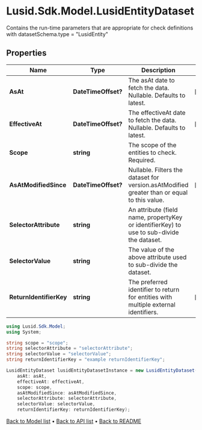 # Lusid.Sdk.Model.LusidEntityDataset
Contains the run-time parameters that are appropriate for check definitions  with datasetSchema.type = \"LusidEntity\"

## Properties

Name | Type | Description | Notes
------------ | ------------- | ------------- | -------------
**AsAt** | **DateTimeOffset?** | The asAt date to fetch the data. Nullable. Defaults to latest. | [optional] 
**EffectiveAt** | **DateTimeOffset?** | The effectiveAt date to fetch the data. Nullable. Defaults to latest. | [optional] 
**Scope** | **string** | The scope of the entities to check. Required. | 
**AsAtModifiedSince** | **DateTimeOffset?** | Nullable. Filters the dataset for version.asAtModified greater than or equal to this value. | [optional] 
**SelectorAttribute** | **string** | An attribute (field name, propertyKey or identifierKey) to use to sub-divide the dataset. | 
**SelectorValue** | **string** | The value of the above attribute used to sub-divide the dataset. | 
**ReturnIdentifierKey** | **string** | The preferred identifier to return for entities with multiple external identifiers. | [optional] 

```csharp
using Lusid.Sdk.Model;
using System;

string scope = "scope";
string selectorAttribute = "selectorAttribute";
string selectorValue = "selectorValue";
string returnIdentifierKey = "example returnIdentifierKey";

LusidEntityDataset lusidEntityDatasetInstance = new LusidEntityDataset(
    asAt: asAt,
    effectiveAt: effectiveAt,
    scope: scope,
    asAtModifiedSince: asAtModifiedSince,
    selectorAttribute: selectorAttribute,
    selectorValue: selectorValue,
    returnIdentifierKey: returnIdentifierKey);
```

[Back to Model list](../README.md#documentation-for-models) &#8226; [Back to API list](../README.md#documentation-for-api-endpoints) &#8226; [Back to README](../README.md)
